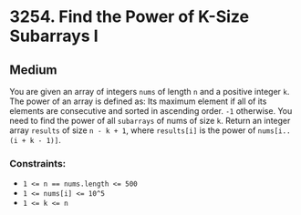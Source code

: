 # 3254. Find the Power of K-Size Subarrays I

## Medium

You are given an array of integers `nums` of length `n` and a positive integer `k`. The power of an array is defined as:
Its maximum element if all of its elements are consecutive and sorted in ascending order. `-1` otherwise. You need to
find the power of all `subarrays` of nums of size `k`. Return an integer array `results` of size `n - k + 1`, where
`results[i]` is the power of `nums[i..(i + k - 1)]`.

### Constraints:

- `1 <= n == nums.length <= 500`
- `1 <= nums[i] <= 10^5`
- `1 <= k <= n`
